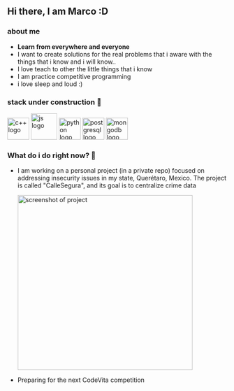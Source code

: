 ## Hi there, I am Marco :D

### about me

* **Learn from everywhere and everyone**
* I want to create solutions for the real problems that i aware with the things that i know and i will know..
* I love teach to other the little things that i know
* I am practice competitive programming
* i love sleep and loud :)

### stack under construction 💪
<img src="https://github.com/user-attachments/assets/6ca6abf4-1295-4f8f-a311-70351d9a6c29" alt="c++ logo" width="50px" margin="10px"> 

<img src="https://github.com/user-attachments/assets/7bf8ca72-d277-4815-affa-6be638532578" alt ="js logo" width="60px" margin="10px">

<img src="https://github.com/user-attachments/assets/bd8d6744-c997-41d5-9343-037ca88d723e" alt="python logo" width="50px" margin="10px">
<img src="https://github.com/user-attachments/assets/0bfa1760-f5d2-44e5-8dbb-a497cac197cb" alt ="postgresql logo" width="50px" margin="10px">
<img src="https://github.com/user-attachments/assets/567d97fa-4afc-4061-bed2-b8dd80cf44d7" alt ="mongodb logo" width="50px" margin="10px">

### What do i do right now? 🧐

* I am working on a personal project (in a private repo) focused on addressing insecurity issues in my state, Querétaro, Mexico. The project is called "CalleSegura", and its goal is to centralize crime data


  <img src="https://github.com/user-attachments/assets/a05f0d25-387d-4ebe-91ba-6d215b0ebef1" alt="screenshot of project" width="400px">

* Preparing for the next CodeVita competition
